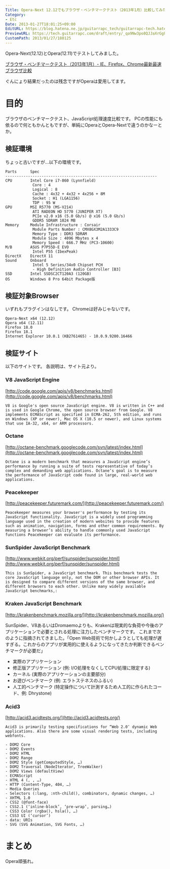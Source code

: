 ```yaml
---
Title: Opera-Next 12.12でもブラウザ・ベンチマークテスト（2013年1月）比較してみた
Category:
- Etc
Date: 2013-01-27T18:01:25+09:00
EditURL: https://blog.hatena.ne.jp/guitarrapc_tech/guitarrapc-tech.hatenablog.com/atom/entry/6802418398340377024
PreviewURL: https://tech.guitarrapc.com/draft/entry/_qa9Nw3po8QJJaXrGgFXP15K61w
CustomPath: 2013/01/27/180125
---
```


<!--
Date: 2013-01-27T18:01:25+09:00
URL: https://tech.guitarrapc.com/entry/2013/01/27/180125
-->

Opera-Next(12.12)とOpera(12.11)でテストしてみました。

[ブラウザ・ベンチマークテスト（2013年1月）- IE、Firefox、Chrome最新最速ブラウザ比較](http://memorva.jp/internet/pc/browser_benchmark_ie_firefox_chrome_201301.php)

ぐんにょり結果だったのは残念ですがOperaは愛用してます。

# 目的

ブラウザのベンチマークテスト、JavaScript処理速度比較です。 PCの性能にも依るので何ともかんともですが、単純にOperaとOpera-Nextで違うのかなーとか。

## 検証環境
ちょっと古いですが…以下の環境です。

```
Parts      Spec
-------------------------------------------------------------------
CPU        Intel Core i7-860 (Lynnfield)
            Core : 4
            Logical : 8
            Cache : 4x32 + 4x32 + 4x256 + 8M
            Socket : H1 (LGA1156)
            TDP : 95 W
GPU        MSI R5770 (MS-V214)
            ATI RADEON HD 5770 (JUNIPER XT)
            PCIe v2.0 x16 (5.0 Gb/s) @ x16 (5.0 Gb/s)
            GDDR5 SDRAM 1024 MB
Memory     Module Infrastructure : Corsair
            Module Parts Number : CMX8GX3M2A1333C9
            Memory Type : DDR3 SDRAM
            Module Size : 4096 Mbytes x 4
            Memory Speed : 666.7 MHz (PC3-10600)
M/B        ASUS P7P55D-E EVO
            Intel P55 (IbexPeak)
DirectX    DirectX 11
Sound      Onboard
            Intel 5 Series/34x0 Chipset PCH
            - High Definition Audio Controller [B3]
SSD        Intel SSDSC2CT120A3 (120GB)
OS         Windows 8 Pro 64bit Package版
```

## 検証対象Browser

いずれもプラグインはなしです。 Chromeは好みじゃないです。

```
Opera-Next x64 (12.12)
Opera x64 (12.11)
Firefox 18.0
Firefox 18.1
Internet Explorer 10.0.1 (KB2761465) - 10.0.9.9200.16466
```

## 検証サイト

以下のサイトです。 各説明は、サイト元より。

### V8 JavaScript Engine

[http://code.google.com/apis/v8/benchmarks.html](http://code.google.com/apis/v8/benchmarks.html)

```
V8 is Google's open source JavaScript engine. V8 is written in C++ and is used in Google Chrome, the open source browser from Google. V8 implements ECMAScript as specified in ECMA-262, 5th edition, and runs on Windows (XP or newer), Mac OS X (10.5 or newer), and Linux systems that use IA-32, x64, or ARM processors.
```
### Octane

[http://octane-benchmark.googlecode.com/svn/latest/index.html](http://octane-benchmark.googlecode.com/svn/latest/index.html)

```
Octane is a modern benchmark that measures a JavaScript engine’s performance by running a suite of tests representative of today’s complex and demanding web applications. Octane‘s goal is to measure the performance of JavaScript code found in large, real-world web applications.
```

### Peacekeeper

[http://peacekeeper.futuremark.com/](http://peacekeeper.futuremark.com/)

```
Peacekeeper measures your browser's performance by testing its JavaScript functionality. JavaScript is a widely used programming language used in the creation of modern websites to provide features such as animation, navigation, forms and other common requirements. By measuring a browser’s ability to handle commonly used JavaScript functions Peacekeeper can evaluate its performance.
```

### SunSpider JavaScript Benchmark

[http://www.webkit.org/perf/sunspider/sunspider.html](http://www.webkit.org/perf/sunspider/sunspider.html)

```
This is SunSpider, a JavaScript benchmark. This benchmark tests the core JavaScript language only, not the DOM or other browser APIs. It is designed to compare different versions of the same browser, and different browsers to each other. Unlike many widely available JavaScript benchmarks,:
```

### Kraken JavaScript Benchmark

[http://krakenbenchmark.mozilla.org/](http://krakenbenchmark.mozilla.org/)

SunSpider、V8あるいはDromaemoよりも、Krakenは現実的な負荷や今後のアプリケーションで必要とされる処理に注力したベンチマークです。 これまで次のように指摘されてきました。「Open Web技術で何かしようとしても処理が遅すぎる。これからのアプリが実用的に使えるようになってきたか判断できるベンチマークが必要だ」

- 実際のアプリケーション
- 修正版アプリケーション (例: I/O処理をなくしてCPU処理に限定する)
- カーネル (実際のアプリケーションの主要部分)
- お遊びベンチマーク (例: エラトステネスのふるい)
- 人工的ベンチマーク (特定操作について計測するため人工的に作られたコード、例: Dhrystone)


### Acid3

[http://acid3.acidtests.org/](http://acid3.acidtests.org/)

```
Acid3 is primarily testing specifications for “Web 2.0″ dynamic Web applications. Also there are some visual rendering tests, including webfonts.

- DOM2 Core
- DOM2 Events
- DOM2 HTML
- DOM2 Range
- DOM2 Style (getComputedStyle, …)
- DOM2 Traversal (NodeIterator, TreeWalker)
- DOM2 Views (defaultView)
- ECMAScript
- HTML 4 (, , …)
- HTTP (Content-Type, 404, …)
- Media Queries
- Selectors (:lang, :nth-child(), combinators, dynamic changes, …)
- XHTML 1.0
- CSS2 (@font-face)
- CSS2.1 (‘inline-block’, ‘pre-wrap’, parsing…)
- CSS3 Color (rgba(), hsla(), …)
- CSS3 UI (‘cursor’)
- data: URIs
- SVG (SVG Animation, SVG Fonts, …)
```

# まとめ

Opera頑張れ。
